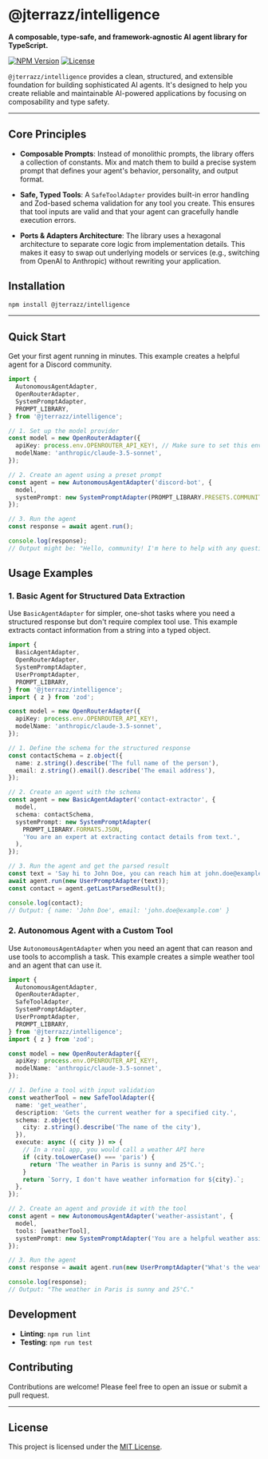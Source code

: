 # @jterrazz/intelligence

**A composable, type-safe, and framework-agnostic AI agent library for TypeScript.**

[![NPM Version](https://img.shields.io/npm/v/@jterrazz/intelligence.svg)](https://www.npmjs.com/package/@jterrazz/intelligence)
[![License](https://img.shields.io/npm/l/@jterrazz/intelligence.svg)](./LICENSE)

`@jterrazz/intelligence` provides a clean, structured, and extensible foundation for building sophisticated AI agents. It's designed to help you create reliable and maintainable AI-powered applications by focusing on composability and type safety.

---

## Core Principles

- **Composable Prompts**: Instead of monolithic prompts, the library offers a collection of constants. Mix and match them to build a precise system prompt that defines your agent's behavior, personality, and output format.

- **Safe, Typed Tools**: A `SafeToolAdapter` provides built-in error handling and Zod-based schema validation for any tool you create. This ensures that tool inputs are valid and that your agent can gracefully handle execution errors.

- **Ports & Adapters Architecture**: The library uses a hexagonal architecture to separate core logic from implementation details. This makes it easy to swap out underlying models or services (e.g., switching from OpenAI to Anthropic) without rewriting your application.

## Installation

```bash
npm install @jterrazz/intelligence
```

---

## Quick Start

Get your first agent running in minutes. This example creates a helpful agent for a Discord community.

```typescript
import {
  AutonomousAgentAdapter,
  OpenRouterAdapter,
  SystemPromptAdapter,
  PROMPT_LIBRARY,
} from '@jterrazz/intelligence';

// 1. Set up the model provider
const model = new OpenRouterAdapter({
  apiKey: process.env.OPENROUTER_API_KEY!, // Make sure to set this environment variable
  modelName: 'anthropic/claude-3.5-sonnet',
});

// 2. Create an agent using a preset prompt
const agent = new AutonomousAgentAdapter('discord-bot', {
  model,
  systemPrompt: new SystemPromptAdapter(PROMPT_LIBRARY.PRESETS.COMMUNITY_ANIMATOR),
});

// 3. Run the agent
const response = await agent.run();

console.log(response);
// Output might be: "Hello, community! I'm here to help with any questions and keep the good vibes flowing. What's on your mind today?"
```

## Usage Examples

### 1. Basic Agent for Structured Data Extraction

Use `BasicAgentAdapter` for simpler, one-shot tasks where you need a structured response but don't require complex tool use. This example extracts contact information from a string into a typed object.

```typescript
import {
  BasicAgentAdapter,
  OpenRouterAdapter,
  SystemPromptAdapter,
  UserPromptAdapter,
  PROMPT_LIBRARY,
} from '@jterrazz/intelligence';
import { z } from 'zod';

const model = new OpenRouterAdapter({
  apiKey: process.env.OPENROUTER_API_KEY!,
  modelName: 'anthropic/claude-3.5-sonnet',
});

// 1. Define the schema for the structured response
const contactSchema = z.object({
  name: z.string().describe('The full name of the person'),
  email: z.string().email().describe('The email address'),
});

// 2. Create an agent with the schema
const agent = new BasicAgentAdapter('contact-extractor', {
  model,
  schema: contactSchema,
  systemPrompt: new SystemPromptAdapter(
    PROMPT_LIBRARY.FORMATS.JSON,
    'You are an expert at extracting contact details from text.',
  ),
});

// 3. Run the agent and get the parsed result
const text = 'Say hi to John Doe, you can reach him at john.doe@example.com.';
await agent.run(new UserPromptAdapter(text));
const contact = agent.getLastParsedResult();

console.log(contact);
// Output: { name: 'John Doe', email: 'john.doe@example.com' }
```

### 2. Autonomous Agent with a Custom Tool

Use `AutonomousAgentAdapter` when you need an agent that can reason and use tools to accomplish a task. This example creates a simple weather tool and an agent that can use it.

```typescript
import {
  AutonomousAgentAdapter,
  OpenRouterAdapter,
  SafeToolAdapter,
  SystemPromptAdapter,
  UserPromptAdapter,
  PROMPT_LIBRARY,
} from '@jterrazz/intelligence';
import { z } from 'zod';

const model = new OpenRouterAdapter({
  apiKey: process.env.OPENROUTER_API_KEY!,
  modelName: 'anthropic/claude-3.5-sonnet',
});

// 1. Define a tool with input validation
const weatherTool = new SafeToolAdapter({
  name: 'get_weather',
  description: 'Gets the current weather for a specified city.',
  schema: z.object({
    city: z.string().describe('The name of the city'),
  }),
  execute: async ({ city }) => {
    // In a real app, you would call a weather API here
    if (city.toLowerCase() === 'paris') {
      return 'The weather in Paris is sunny and 25°C.';
    }
    return `Sorry, I don't have weather information for ${city}.`;
  },
});

// 2. Create an agent and provide it with the tool
const agent = new AutonomousAgentAdapter('weather-assistant', {
  model,
  tools: [weatherTool],
  systemPrompt: new SystemPromptAdapter('You are a helpful weather assistant.'),
});

// 3. Run the agent
const response = await agent.run(new UserPromptAdapter("What's the weather like in Paris?"));

console.log(response);
// Output: "The weather in Paris is sunny and 25°C."
```

## Development

- **Linting**: `npm run lint`
- **Testing**: `npm run test`

## Contributing

Contributions are welcome! Please feel free to open an issue or submit a pull request.

---

## License

This project is licensed under the [MIT License](./LICENSE).
